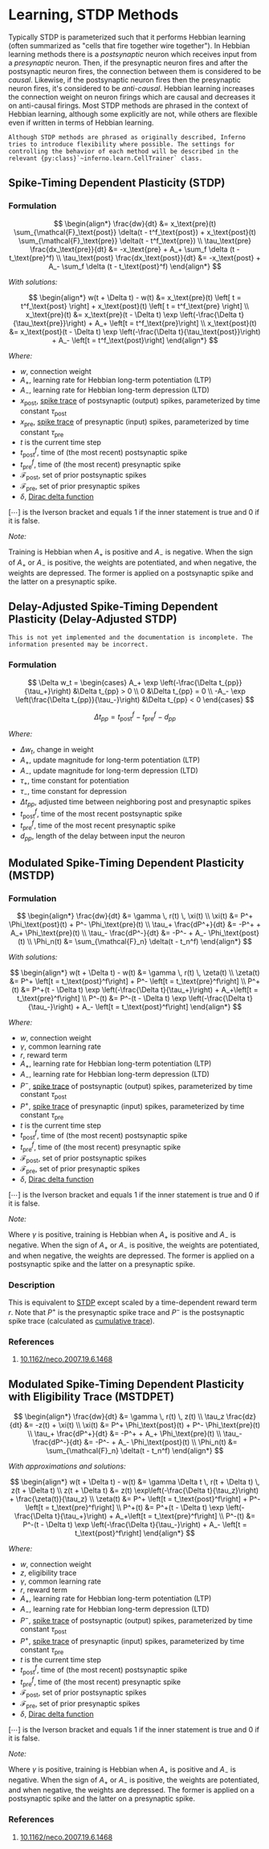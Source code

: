 # Learning, STDP Methods
Typically STDP is parameterized such that it performs Hebbian learning (often summarized as "cells that fire together wire together"). In Hebbian learning methods there is a *postsynaptic* neuron which receives input from a *presynaptic* neuron. Then, if the presynaptic neuron fires and after the postsynaptic neuron fires, the connection between them is considered to be *causal*. Likewise, if the postsynaptic neuron fires then the presynaptic neuron fires, it's considered to be *anti-causal*. Hebbian learning increases the connection weight on neuron firings which are causal and decreases it on anti-causal firings. Most STDP methods are phrased in the context of Hebbian learning, although some explicitly are not, while others are flexible even if written in terms of Hebbian learning.

```{note}
Although STDP methods are phrased as originally described, Inferno tries to introduce flexibility where possible. The settings for controlling the behavior of each method will be described in the relevant {py:class}`~inferno.learn.CellTrainer` class.
```

## Spike-Timing Dependent Plasticity (STDP)
### Formulation
$$
\begin{align*}
    \frac{dw}{dt} &= x_\text{pre}(t) \sum_{\mathcal{F}_\text{post}} \delta(t - t^f_\text{post}) + x_\text{post}(t) \sum_{\mathcal{F}_\text{pre}} \delta(t - t^f_\text{pre}) \\
    \tau_\text{pre} \frac{dx_\text{pre}}{dt} &= -x_\text{pre} + A_+ \sum_f \delta (t - t_\text{pre}^f) \\
    \tau_\text{post} \frac{dx_\text{post}}{dt} &= -x_\text{post} + A_- \sum_f \delta (t - t_\text{post}^f)
\end{align*}
$$

*With solutions:*

$$
\begin{align*}
    w(t + \Delta t) - w(t) &= x_\text{pre}(t) \left[ t = t^f_\text{post} \right] + x_\text{post}(t) \left[ t = t^f_\text{pre} \right] \\
    x_\text{pre}(t) &= x_\text{pre}(t - \Delta t) \exp \left(-\frac{\Delta t}{\tau_\text{pre}}\right) + A_+ \left[t = t^f_\text{pre}\right] \\
    x_\text{post}(t) &= x_\text{post}(t - \Delta t) \exp \left(-\frac{\Delta t}{\tau_\text{post}}\right) + A_- \left[t = t^f_\text{post}\right]
\end{align*}
$$

*Where:*
- $w$, connection weight
- $A_+$, learning rate for Hebbian long-term potentiation (LTP)
- $A_-$, learning rate for Hebbian long-term depression (LTD)
- $x_\text{post}$, [spike trace](<guide/concepts:Trace>) of postsynaptic (output) spikes, parameterized by time constant $\tau_\text{post}$
- $x_\text{pre}$, [spike trace](<guide/concepts:Trace>) of presynaptic (input) spikes, parameterized by time constant $\tau_\text{pre}$
- $t$ is the current time step
- $t^f_\text{post}$, time of (the most recent) postsynaptic spike
- $t^f_\text{pre}$, time of (the most recent) presynaptic spike
- $\mathcal{F}_\text{post}$, set of prior postsynaptic spikes
- $\mathcal{F}_\text{pre}$, set of prior presynaptic spikes
- $\delta$, [Dirac delta function](<guide/mathematics:Dirac Delta Function>)

$[\cdots]$ is the Iverson bracket and equals $1$ if the inner statement is true and $0$ if it is false.

*Note:*

Training is Hebbian when $A_+$ is positive and $A_-$ is negative. When the sign of $A_+$ or $A_-$ is positive, the weights are potentiated, and when negative, the weights are depressed. The former is applied on a postsynaptic spike and the latter on a presynaptic spike.

## Delay-Adjusted Spike-Timing Dependent Plasticity (Delay-Adjusted STDP)
```{admonition} Work In Progress
This is not yet implemented and the documentation is incomplete. The information presented may be incorrect.
```
### Formulation
$$
\Delta w_t =
\begin{cases}
    A_+ \exp \left(-\frac{\Delta t_{pp}}{\tau_+}\right) &\Delta t_{pp} > 0 \\
    0 &\Delta t_{pp} = 0 \\
    -A_- \exp \left(\frac{\Delta t_{pp}}{\tau_-}\right) &\Delta t_{pp} < 0
\end{cases}
$$

$$
\Delta t_{pp} = t^f_\text{post} - t^f_\text{pre} - d_{pp}
$$

*Where:*
- $\Delta w_t$, change in weight
- $A_+$, update magnitude for long-term potentiation (LTP)
- $A_-$, update magnitude for long-term depression (LTD)
- $\tau_+$, time constant for potentiation
- $\tau_-$, time constant for depression
- $\Delta t_{pp}$, adjusted time between neighboring post and presynaptic spikes
- $t^f_\text{post}$, time of the most recent postsynaptic spike
- $t^f_\text{pre}$, time of the most recent presynaptic spike
- $d_{pp}$, length of the delay between input the neuron

## Modulated Spike-Timing Dependent Plasticity (MSTDP)
### Formulation
$$
\begin{align*}
    \frac{dw}{dt} &= \gamma \, r(t) \, \xi(t) \\
    \xi(t) &= P^+ \Phi_\text{post}(t) + P^- \Phi_\text{pre}(t) \\
    \tau_+ \frac{dP^+}{dt} &= -P^+ + A_+ \Phi_\text{pre}(t) \\
    \tau_- \frac{dP^-}{dt} &= -P^- + A_- \Phi_\text{post}(t) \\
    \Phi_n(t) &= \sum_{\mathcal{F}_n} \delta(t - t_n^f)
\end{align*}
$$

*With solutions:*

$$
\begin{align*}
    w(t + \Delta t) - w(t) &= \gamma \, r(t) \, \zeta(t) \\
    \zeta(t) &= P^+ \left[t = t_\text{post}^f\right] + P^- \left[t = t_\text{pre}^f\right] \\
    P^+(t) &= P^+(t - \Delta t) \exp \left(-\frac{\Delta t}{\tau_+}\right) + A_+\left[t = t_\text{pre}^f\right] \\
    P^-(t) &= P^-(t - \Delta t) \exp \left(-\frac{\Delta t}{\tau_-}\right) + A_- \left[t = t_\text{post}^f\right]
\end{align*}
$$

*Where:*
- $w$, connection weight
- $\gamma$, common learning rate
- $r$, reward term
- $A_+$, learning rate for Hebbian long-term potentiation (LTP)
- $A_-$, learning rate for Hebbian long-term depression (LTD)
- $P^-$, [spike trace](<guide/concepts:Trace>) of postsynaptic (output) spikes, parameterized by time constant $\tau_\text{post}$
- $P^+$, [spike trace](<guide/concepts:Trace>) of presynaptic (input) spikes, parameterized by time constant $\tau_\text{pre}$
- $t$ is the current time step
- $t^f_\text{post}$, time of (the most recent) postsynaptic spike
- $t^f_\text{pre}$, time of (the most recent) presynaptic spike
- $\mathcal{F}_\text{post}$, set of prior postsynaptic spikes
- $\mathcal{F}_\text{pre}$, set of prior presynaptic spikes
- $\delta$, [Dirac delta function](<guide/mathematics:Dirac Delta Function>)

$[\cdots]$ is the Iverson bracket and equals $1$ if the inner statement is true and $0$ if it is false.

*Note:*

Where $\gamma$ is positive, training is Hebbian when $A_+$ is positive and $A_-$ is negative. When the sign of $A_+$ or $A_-$ is positive, the weights are potentiated, and when negative, the weights are depressed. The former is applied on a postsynaptic spike and the latter on a presynaptic spike.

### Description
This is equivalent to [STDP](#spike-timing-dependent-plasticity-stdp) except scaled by a time-dependent reward term $r$. Note that $P^+$ is the presynaptic spike trace and $P^-$ is the postsynaptic spike trace (calculated as [cumulative trace](<guide/concepts:Cumulative Trace>)).

### References
1. [10.1162/neco.2007.19.6.1468](https://florian.io/papers/2007_Florian_Modulated_STDP.pdf)

## Modulated Spike-Timing Dependent Plasticity with Eligibility Trace (MSTDPET)
$$
\begin{align*}
    \frac{dw}{dt} &= \gamma \, r(t) \, z(t) \\
    \tau_z \frac{dz}{dt} &= -z(t) + \xi(t) \\
    \xi(t) &= P^+ \Phi_\text{post}(t) + P^- \Phi_\text{pre}(t) \\
    \tau_+ \frac{dP^+}{dt} &= -P^+ + A_+ \Phi_\text{pre}(t) \\
    \tau_- \frac{dP^-}{dt} &= -P^- + A_- \Phi_\text{post}(t) \\
    \Phi_n(t) &= \sum_{\mathcal{F}_n} \delta(t - t_n^f)
\end{align*}
$$

*With approximations and solutions:*

$$
\begin{align*}
    w(t + \Delta t) - w(t) &= \gamma \Delta t \, r(t + \Delta t) \, z(t + \Delta t) \\
    z(t + \Delta t) &= z(t) \exp\left(-\frac{\Delta t}{\tau_z}\right) + \frac{\zeta(t)}{\tau_z} \\
    \zeta(t) &= P^+ \left[t = t_\text{post}^f\right] + P^- \left[t = t_\text{pre}^f\right] \\
    P^+(t) &= P^+(t - \Delta t) \exp \left(-\frac{\Delta t}{\tau_+}\right) + A_+\left[t = t_\text{pre}^f\right] \\
    P^-(t) &= P^-(t - \Delta t) \exp \left(-\frac{\Delta t}{\tau_-}\right) + A_- \left[t = t_\text{post}^f\right]
\end{align*}
$$

*Where:*
- $w$, connection weight
- $z$, eligibility trace
- $\gamma$, common learning rate
- $r$, reward term
- $A_+$, learning rate for Hebbian long-term potentiation (LTP)
- $A_-$, learning rate for Hebbian long-term depression (LTD)
- $P^-$, [spike trace](<guide/concepts:Trace>) of postsynaptic (output) spikes, parameterized by time constant $\tau_\text{post}$
- $P^+$, [spike trace](<guide/concepts:Trace>) of presynaptic (input) spikes, parameterized by time constant $\tau_\text{pre}$
- $t$ is the current time step
- $t^f_\text{post}$, time of (the most recent) postsynaptic spike
- $t^f_\text{pre}$, time of (the most recent) presynaptic spike
- $\mathcal{F}_\text{post}$, set of prior postsynaptic spikes
- $\mathcal{F}_\text{pre}$, set of prior presynaptic spikes
- $\delta$, [Dirac delta function](<guide/mathematics:Dirac Delta Function>)

$[\cdots]$ is the Iverson bracket and equals $1$ if the inner statement is true and $0$ if it is false.

*Note:*

Where $\gamma$ is positive, training is Hebbian when $A_+$ is positive and $A_-$ is negative. When the sign of $A_+$ or $A_-$ is positive, the weights are potentiated, and when negative, the weights are depressed. The former is applied on a postsynaptic spike and the latter on a presynaptic spike.

### References
1. [10.1162/neco.2007.19.6.1468](https://florian.io/papers/2007_Florian_Modulated_STDP.pdf)
